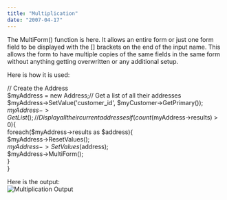 ```yaml
---
title: "Multiplication"
date: "2007-04-17"
---
```


The MultiForm() function is here. It allows an entire form or just one form field to be displayed with the \[\] brackets on the end of the input name. This allows the form to have multiple copies of the same fields in the same form without anything getting overwritten or any additional setup.

Here is how it is used:  

// Create the Address  
$myAddress = new Address;// Get a list of all their addresses  
$myAddress->SetValue('customer\_id', $myCustomer->GetPrimary());  
$myAddress->GetList();// Display all their current addresses  
if (count($myAddress->results) > 0){  
foreach($myAddress->results as $address){  
 $myAddress->ResetValues();  
 $myAddress->SetValues($address);  
 $myAddress->MultiForm();  
}  
}

Here is the output:  
![Multiplication Output](/images/addresses.png)
